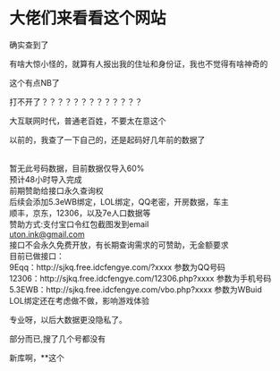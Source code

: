 # 大佬们来看看这个网站


确实查到了

有啥大惊小怪的，就算有人报出我的住址和身份证，我也不觉得有啥神奇的

这个有点NB了

打不开了？？？？？？？？？？？？？

大互联网时代，普通老百姓，不要太在意这个

以前的，我查了一下自己的，还是起码好几年前的数据了

<br />
暂无此号码数据，目前数据仅导入60%<br />
预计48小时导入完成<br />
前期赞助给接口永久查询权<br />
后续会添加5.3eWB绑定，LOL绑定，QQ老密，开房数据，车主<br />
顺丰，京东，12306，以及7e人口数据等<br />
赞助方式:支付宝口令红包截图发到email<br />
<a href="mailto:uton.ink@gmail.com">uton.ink@gmail.com</a><br />
接口不会永久免费开放，有长期查询需求的可赞助，无金额要求<br />
目前已做接口：<br />
9Eqq：http://sjkq.free.idcfengye.com/?xxxx 参数为QQ号码<br />
12306：http://sjkq.free.idcfengye.com/12306.php?xxxx 参数为手机号码<br />
5.3EWB：http://sjkq.free.idcfengye.com/vbo.php?xxxx 参数为WBuid<br />
LOL绑定还在考虑做不做，影响游戏体验

专业呀，以后大数据更没隐私了。

部分而已,搜了几个号都没有

新库啊，**这个
